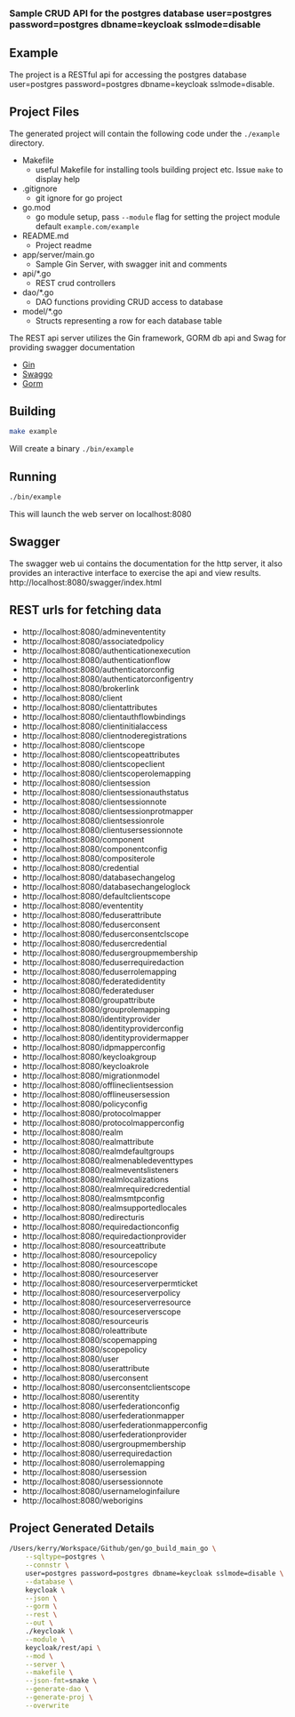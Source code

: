 [comment]: <> (This is a generated file please edit source in ./templates)
[comment]: <> (All modification will be lost, you have been warned)
[comment]: <> ()
### Sample CRUD API for the postgres database user=postgres password=postgres dbname=keycloak sslmode=disable

## Example
The project is a RESTful api for accessing the postgres database user=postgres password=postgres dbname=keycloak sslmode=disable.

## Project Files
The generated project will contain the following code under the `./example` directory.
* Makefile
  * useful Makefile for installing tools building project etc. Issue `make` to display help
* .gitignore
  * git ignore for go project
* go.mod
  * go module setup, pass `--module` flag for setting the project module default `example.com/example`
* README.md
  * Project readme
* app/server/main.go
  * Sample Gin Server, with swagger init and comments
* api/*.go
  * REST crud controllers
* dao/*.go
  * DAO functions providing CRUD access to database
* model/*.go
  * Structs representing a row for each database table

The REST api server utilizes the Gin framework, GORM db api and Swag for providing swagger documentation
* [Gin](https://github.com/gin-gonic/gin)
* [Swaggo](https://github.com/swaggo/swag)
* [Gorm](https://github.com/jinzhu/gorm)

## Building
```.bash
make example
```
Will create a binary `./bin/example`

## Running
```.bash
./bin/example
```
This will launch the web server on localhost:8080

## Swagger
The swagger web ui contains the documentation for the http server, it also provides an interactive interface to exercise the api and view results.
http://localhost:8080/swagger/index.html

## REST urls for fetching data


* http://localhost:8080/adminevententity
* http://localhost:8080/associatedpolicy
* http://localhost:8080/authenticationexecution
* http://localhost:8080/authenticationflow
* http://localhost:8080/authenticatorconfig
* http://localhost:8080/authenticatorconfigentry
* http://localhost:8080/brokerlink
* http://localhost:8080/client
* http://localhost:8080/clientattributes
* http://localhost:8080/clientauthflowbindings
* http://localhost:8080/clientinitialaccess
* http://localhost:8080/clientnoderegistrations
* http://localhost:8080/clientscope
* http://localhost:8080/clientscopeattributes
* http://localhost:8080/clientscopeclient
* http://localhost:8080/clientscoperolemapping
* http://localhost:8080/clientsession
* http://localhost:8080/clientsessionauthstatus
* http://localhost:8080/clientsessionnote
* http://localhost:8080/clientsessionprotmapper
* http://localhost:8080/clientsessionrole
* http://localhost:8080/clientusersessionnote
* http://localhost:8080/component
* http://localhost:8080/componentconfig
* http://localhost:8080/compositerole
* http://localhost:8080/credential
* http://localhost:8080/databasechangelog
* http://localhost:8080/databasechangeloglock
* http://localhost:8080/defaultclientscope
* http://localhost:8080/evententity
* http://localhost:8080/feduserattribute
* http://localhost:8080/feduserconsent
* http://localhost:8080/feduserconsentclscope
* http://localhost:8080/fedusercredential
* http://localhost:8080/fedusergroupmembership
* http://localhost:8080/feduserrequiredaction
* http://localhost:8080/feduserrolemapping
* http://localhost:8080/federatedidentity
* http://localhost:8080/federateduser
* http://localhost:8080/groupattribute
* http://localhost:8080/grouprolemapping
* http://localhost:8080/identityprovider
* http://localhost:8080/identityproviderconfig
* http://localhost:8080/identityprovidermapper
* http://localhost:8080/idpmapperconfig
* http://localhost:8080/keycloakgroup
* http://localhost:8080/keycloakrole
* http://localhost:8080/migrationmodel
* http://localhost:8080/offlineclientsession
* http://localhost:8080/offlineusersession
* http://localhost:8080/policyconfig
* http://localhost:8080/protocolmapper
* http://localhost:8080/protocolmapperconfig
* http://localhost:8080/realm
* http://localhost:8080/realmattribute
* http://localhost:8080/realmdefaultgroups
* http://localhost:8080/realmenabledeventtypes
* http://localhost:8080/realmeventslisteners
* http://localhost:8080/realmlocalizations
* http://localhost:8080/realmrequiredcredential
* http://localhost:8080/realmsmtpconfig
* http://localhost:8080/realmsupportedlocales
* http://localhost:8080/redirecturis
* http://localhost:8080/requiredactionconfig
* http://localhost:8080/requiredactionprovider
* http://localhost:8080/resourceattribute
* http://localhost:8080/resourcepolicy
* http://localhost:8080/resourcescope
* http://localhost:8080/resourceserver
* http://localhost:8080/resourceserverpermticket
* http://localhost:8080/resourceserverpolicy
* http://localhost:8080/resourceserverresource
* http://localhost:8080/resourceserverscope
* http://localhost:8080/resourceuris
* http://localhost:8080/roleattribute
* http://localhost:8080/scopemapping
* http://localhost:8080/scopepolicy
* http://localhost:8080/user
* http://localhost:8080/userattribute
* http://localhost:8080/userconsent
* http://localhost:8080/userconsentclientscope
* http://localhost:8080/userentity
* http://localhost:8080/userfederationconfig
* http://localhost:8080/userfederationmapper
* http://localhost:8080/userfederationmapperconfig
* http://localhost:8080/userfederationprovider
* http://localhost:8080/usergroupmembership
* http://localhost:8080/userrequiredaction
* http://localhost:8080/userrolemapping
* http://localhost:8080/usersession
* http://localhost:8080/usersessionnote
* http://localhost:8080/usernameloginfailure
* http://localhost:8080/weborigins

## Project Generated Details
```.bash
/Users/kerry/Workspace/Github/gen/go_build_main_go \
    --sqltype=postgres \
    --connstr \
    user=postgres password=postgres dbname=keycloak sslmode=disable \
    --database \
    keycloak \
    --json \
    --gorm \
    --rest \
    --out \
    ./keycloak \
    --module \
    keycloak/rest/api \
    --mod \
    --server \
    --makefile \
    --json-fmt=snake \
    --generate-dao \
    --generate-proj \
    --overwrite
```











